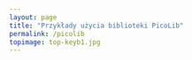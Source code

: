 ```yaml
---
layout: page
title: "Przykłady użycia biblioteki PicoLib"
permalink: /picolib
topimage: top-keyb1.jpg
---
```

